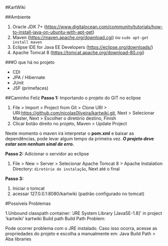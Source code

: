 #KartWiki

##Ambiente
1. Oracle JDK 7+ (https://www.digitalocean.com/community/tutorials/how-to-install-java-on-ubuntu-with-apt-get)
2. Maven (https://maven.apache.org/download.cgi) ou `sudo apt-get install maven`
2. Eclipse IDE for Java EE Developers (https://eclipse.org/downloads/) 
3. Apache Tomcat 8 (https://tomcat.apache.org/download-80.cgi)

###O que há no projeto
 - CDI 
 - JPA / Hibernate
 - JUnit 
 - JSF (primefaces)

##Caminho Feliz
**Passo 1:** Importando o projeto do GIT  no eclipse

1. File > Import > Project from Git > Clone URI > URI:https://github.com/nicolas0liveira/kartwiki.git, Next > Selecionar Master, Next > Escolher o diretório destino, Finish
2. Clicar botão direito no projeto, Maven > Update Project

Neste momento o maven irá interpretar o **pom.xml** e baixar as dependências, pode levar algum tempo da primeira vez.
**_O projeto deve estar sem nenhum sinal de erro._**


**Passo 2:** Adicionar o servidor ao eclipse

1. File > New > Server > Selecionar Apache Tomcat 8 > Apache Instalation Directory: `diretório de instalação`, Next até o final


**Passo 3:** 

1. Iniciar o tomcat
2. acessar 127.0.0.1:8080/kartwiki (padrão configurado no tomcat)


#Possíveis Problemas

1.Unbound classpath container: 'JRE System Library [JavaSE-1.8]' in project 'kartwiki'	kartwiki		Build path	Build Path Problem:

Pode ocorrer problema com o JRE instalado. Caso isso ocorra, acesse as propriedades do projeto e escolha a manualmente em: Java Build Path > Aba libraries



















